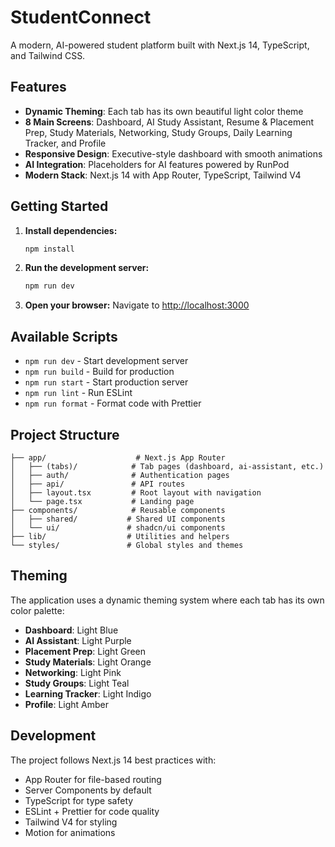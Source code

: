 # StudentConnect

A modern, AI-powered student platform built with Next.js 14, TypeScript, and Tailwind CSS.

## Features

- **Dynamic Theming**: Each tab has its own beautiful light color theme
- **8 Main Screens**: Dashboard, AI Study Assistant, Resume & Placement Prep, Study Materials, Networking, Study Groups, Daily Learning Tracker, and Profile
- **Responsive Design**: Executive-style dashboard with smooth animations
- **AI Integration**: Placeholders for AI features powered by RunPod
- **Modern Stack**: Next.js 14 with App Router, TypeScript, Tailwind V4

## Getting Started

1. **Install dependencies:**
   ```bash
   npm install
   ```

2. **Run the development server:**
   ```bash
   npm run dev
   ```

3. **Open your browser:**
   Navigate to [http://localhost:3000](http://localhost:3000)

## Available Scripts

- `npm run dev` - Start development server
- `npm run build` - Build for production
- `npm run start` - Start production server
- `npm run lint` - Run ESLint
- `npm run format` - Format code with Prettier

## Project Structure

```
├── app/                    # Next.js App Router
│   ├── (tabs)/            # Tab pages (dashboard, ai-assistant, etc.)
│   ├── auth/              # Authentication pages
│   ├── api/               # API routes
│   ├── layout.tsx         # Root layout with navigation
│   └── page.tsx           # Landing page
├── components/            # Reusable components
│   ├── shared/           # Shared UI components
│   └── ui/               # shadcn/ui components
├── lib/                  # Utilities and helpers
└── styles/               # Global styles and themes
```

## Theming

The application uses a dynamic theming system where each tab has its own color palette:

- **Dashboard**: Light Blue
- **AI Assistant**: Light Purple  
- **Placement Prep**: Light Green
- **Study Materials**: Light Orange
- **Networking**: Light Pink
- **Study Groups**: Light Teal
- **Learning Tracker**: Light Indigo
- **Profile**: Light Amber

## Development

The project follows Next.js 14 best practices with:

- App Router for file-based routing
- Server Components by default
- TypeScript for type safety
- ESLint + Prettier for code quality
- Tailwind V4 for styling
- Motion for animations